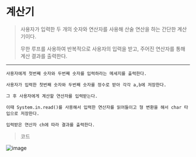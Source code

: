 # 계산기

> 사용자가 입력한 두 개의 숫자와 연산자를 사용해 산술 연산을 하는 간단한 계산기이다.
>
> 무한 루프를 사용하여 반복적으로 사용자의 입력을 받고, 주어진 연산자를 통해 계산 결과를 출력한다.

----

    사용자에게 첫번째 숫자와 두번째 숫자를 입력하라는 메세지를 출력한다.

    사용자가 입력한 첫번째 숫자와 두번째 숫자를 정수로 받아 각각 a,b에 저장한다.

    그 후 사용자에게 계산할 연산자를 입력받는다.

    이때 System.in.read()를 사용해서 입력한 연산자를 읽어들이고 형 변환을 해서 char 타입으로 저장한다.

    입력받은 연산자 ch에 따라 결과를 출력한다.

> 코드

![image](https://github.com/user-attachments/assets/6701f4a2-3946-459e-aac9-40783abe5de8)
